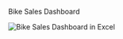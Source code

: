 Bike Sales Dashboard

![Bike Sales Dashboard in Excel](https://user-images.githubusercontent.com/119759258/205784821-3c41961d-add5-49a4-a9d2-81c2c673fa44.jpg)
